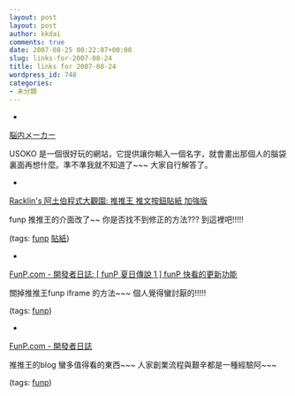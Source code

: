```yaml
---
layout: post
layout: post
author: kkdai
comments: true
date: 2007-08-25 00:22:07+00:00
slug: links-for-2007-08-24
title: links for 2007-08-24
wordpress_id: 748
categories:
- 未分類
---
```



	
  * 
		

[脳内メーカー](http://maker.usoko.net/nounai/)


		

USOKO 是一個很好玩的網站，它提供讓你輸入一個名字，就會畫出那個人的腦袋裏面再想什麼。準不準我就不知道了~~~ 大家自行解答了。


	

	
  * 
		

[Racklin's 阿土伯程式大觀園: 推推王 推文按鈕貼紙 加強版](http://racklin.blogspot.com/2007/08/blog-post.html)


		

funp 推推王的介面改了~~ 你是否找不到修正的方法??? 到這裡吧!!!!!


		

(tags: [funp](http://del.icio.us/kkdai/funp) [貼紙](http://del.icio.us/kkdai/貼紙))


	

	
  * 
		

[FunP.com - 開發者日誌: [ funP 夏日傳說 1 ] funP 快看的更新功能](http://pushfun.blogspot.com/2007/08/funp-1-funp.html)


		

關掉推推王funp iframe 的方法~~~ 個人覺得蠻討厭的!!!!!


		

(tags: [funp](http://del.icio.us/kkdai/funp))


	

	
  * 
		

[FunP.com - 開發者日誌](http://pushfun.blogspot.com/)


		

推推王的blog 蠻多值得看的東西~~~ 人家創業流程與艱辛都是一種經驗阿~~~


		

(tags: [funp](http://del.icio.us/kkdai/funp))


	




